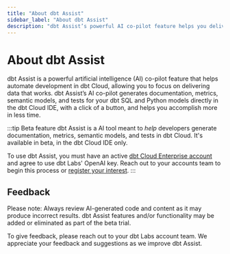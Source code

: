 ```yaml
--- 
title: "About dbt Assist" 
sidebar_label: "About dbt Assist" 
description: "dbt Assist’s powerful AI co-pilot feature helps you deliver data that works." 
---
```


# About dbt Assist <Lifecycle status='beta'/> 

dbt Assist is a powerful artificial intelligence (AI) co-pilot feature that helps automate development in dbt Cloud, allowing you to focus on delivering data that works. dbt Assist’s AI co-pilot generates documentation, metrics, semantic models, and tests for your dbt SQL and Python models directly in the dbt Cloud IDE, with a click of a button, and helps you accomplish more in less time.

:::tip Beta feature
dbt Assist is a AI tool meant to _help_ developers generate documentation, metrics, semantic models, and tests in dbt Cloud. It's available in beta, in the dbt Cloud IDE only.

To use dbt Assist, you must have an active [dbt Cloud Enterprise account](https://www.getdbt.com/pricing) and agree to use dbt Labs' OpenAI key. Reach out to your accounts team to begin this process or [register your interest](https://docs.google.com/forms/d/e/1FAIpQLScPjRGyrtgfmdY919Pf3kgqI5E95xxPXz-8JoVruw-L9jVtxg/viewform).
:::

<Lightbox src="/img/docs/dbt-cloud/cloud-ide/dbt-assist-doc.gif" width="100%" title="Use dbt Assist, a powerful AI feature, to automatically generate tests and documentation in the dbt Cloud IDE." />

## Feedback

Please note: Always review AI-generated code and content as it may produce incorrect results. dbt Assist features and/or functionality may be added or eliminated as part of the beta trial.

To give feedback, please reach out to your dbt Labs account team. We appreciate your feedback and suggestions as we improve dbt Assist.
